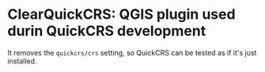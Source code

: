 # ClearQuickCRS: QGIS plugin used durin QuickCRS development
It removes the `quickcrs/crs` setting, so QuickCRS can be tested as if it's just installed.